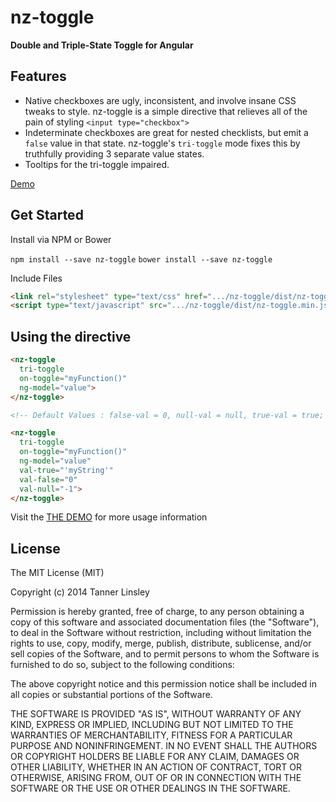 # nz-toggle

__Double and Triple-State Toggle for Angular__

## Features
- Native checkboxes are ugly, inconsistent, and involve insane CSS tweaks to style. nz-toggle is a simple directive that relieves all of the pain of styling `<input type="checkbox">`
- Indeterminate checkboxes are great for nested checklists, but emit a `false` value in that state. nz-toggle's `tri-toggle` mode fixes this by truthfully providing 3 separate value states.
- Tooltips for the tri-toggle impaired.

[Demo](http://codepen.io/tannerlinsley/pen/uoGfg)

## Get Started

Install via NPM or Bower

`npm install --save nz-toggle`
`bower install --save nz-toggle`

Include Files

```html
<link rel="stylesheet" type="text/css" href=".../nz-toggle/dist/nz-toggle.min.css" />
<script type="text/javascript" src=".../nz-toggle/dist/nz-toggle.min.js"></script>
```

## Using the directive 

```html
<nz-toggle 
  tri-toggle 
  on-toggle="myFunction()" 
  ng-model="value">
</nz-toggle> 

<!-- Default Values : false-val = 0, null-val = null, true-val = true; -->
```

```html
<nz-toggle 
  tri-toggle 
  on-toggle="myFunction()" 
  ng-model="value" 
  val-true="'myString'" 
  val-false="0" 
  val-null="-1">
</nz-toggle> 

```

Visit the [THE DEMO](http://codepen.io/tannerlinsley/pen/uoGfg) for more usage information

## License

The MIT License (MIT)

Copyright (c) 2014 Tanner Linsley

Permission is hereby granted, free of charge, to any person obtaining a copy
of this software and associated documentation files (the "Software"), to deal
in the Software without restriction, including without limitation the rights
to use, copy, modify, merge, publish, distribute, sublicense, and/or sell
copies of the Software, and to permit persons to whom the Software is
furnished to do so, subject to the following conditions:

The above copyright notice and this permission notice shall be included in
all copies or substantial portions of the Software.

THE SOFTWARE IS PROVIDED "AS IS", WITHOUT WARRANTY OF ANY KIND, EXPRESS OR
IMPLIED, INCLUDING BUT NOT LIMITED TO THE WARRANTIES OF MERCHANTABILITY,
FITNESS FOR A PARTICULAR PURPOSE AND NONINFRINGEMENT. IN NO EVENT SHALL THE
AUTHORS OR COPYRIGHT HOLDERS BE LIABLE FOR ANY CLAIM, DAMAGES OR OTHER
LIABILITY, WHETHER IN AN ACTION OF CONTRACT, TORT OR OTHERWISE, ARISING FROM,
OUT OF OR IN CONNECTION WITH THE SOFTWARE OR THE USE OR OTHER DEALINGS IN
THE SOFTWARE.

